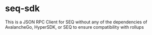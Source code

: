 # seq-sdk
This is a JSON RPC Client for SEQ without any of the dependencies of AvalancheGo, HyperSDK, or SEQ to ensure compatibility with rollups
